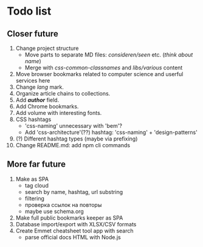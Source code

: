# Todo list

## Closer future

1. Change project structure
    * Move parts to separate MD files: *consideren/seen* etc. (_think about name_)
    * Merge with *css-common-classnames* and *libs/various* content
2. Move browser bookmarks related to computer science and userful services here
3. Change _lang_ mark.
4. Organize article chains to collections.
5. Add ***author*** field.
6. Add Chrome bookmarks.
7. Add volume with interesting fonts.
8. CSS hashtags
    * 'css-naming' unnecessary with 'bem'?
    * Add 'css-architecture'(??) hashtag: 'css-naming' + 'design-patterns'
9. (?) Different hashtag types (maybe via prefixing)
10. Change README.md: add npm cli commands

## More far future

1. Make as SPA
    * tag cloud
    * search by name, hashtag, url substring
    * filtering
    * проверка ссылок на повторы
    * maybe use schema.org
2. Make full public bookmarks keeper as SPA
3. Database import/export with XLSX/CSV formats
4. Create Emmet cheatsheet tool app with search
    * parse official docs HTML with Node.js
